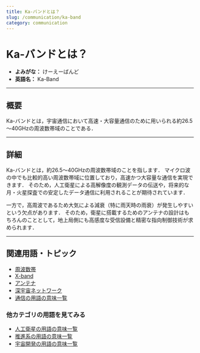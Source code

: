 ```yaml
---
title: Ka-バンドとは？
slug: /communication/ka-band
category: communication
---
```


# Ka-バンドとは？

- **よみがな：** けーえーばんど  
- **英語名：** Ka-Band  

---

## 概要

Ka-バンドとは，宇宙通信において高速・大容量通信のために用いられる約26.5～40GHzの周波数帯域のことである．

---

## 詳細

Ka-バンドとは，約26.5～40GHzの周波数帯域のことを指します．
マイクロ波の中でも比較的高い周波数帯域に位置しており，高速かつ大容量な通信を実現できます．
そのため，人工衛星による高解像度の観測データの伝送や，将来的な月・火星探査での安定したデータ通信に利用されることが期待されています．

一方で，高周波であるため大気による減衰（特に雨天時の雨衰）が発生しやすいという欠点があります．
そのため，衛星に搭載するためのアンテナの設計はもちろんのこととして，地上局側にも高感度な受信設備と精密な指向制御技術が求められます．

---

## 関連用語・トピック

- [周波数帯](/docs/communication/frequency-band)
- [X-band](/docs/communication/x-band)
- [アンテナ](/docs/communication/antenna)
- [深宇宙ネットワーク](/docs/communication/deep-space-network)
- [通信の用語の意味一覧](/docs/category/communication)

### 他カテゴリの用語を見てみる
- [人工衛星の用語の意味一覧](/docs/category/satellite)
- [推進系の用語の意味一覧](/docs/category/propulsion)
- [宇宙開発の用語の意味一覧](/docs/category/glossary)
